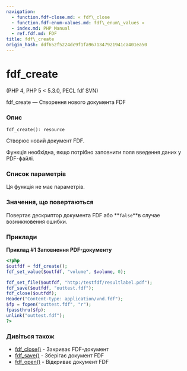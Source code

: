 ```yaml
---
navigation:
  - function.fdf-close.md: « fdf\_close
  - function.fdf-enum-values.md: fdf\_enum\_values »
  - index.md: PHP Manual
  - ref.fdf.md: FDF
title: fdf\_create
origin_hash: ddf652f5224dc9f1fa9671347921941ca401ea50
---
```

# fdf\_create

(PHP 4, PHP 5 < 5.3.0, PECL fdf SVN)

fdf\_create — Створення нового документа FDF

### Опис

```methodsynopsis
fdf_create(): resource
```

Створює новий документ FDF.

Функція необхідна, якщо потрібно заповнити поля введення даних у PDF-файлі.

### Список параметрів

Ця функція не має параметрів.

### Значення, що повертаються

Повертає дескриптор документа FDF або \*\*`false`\*\*в случае возникновения ошибки.

### Приклади

**Приклад #1 Заповнення PDF-документу**

```php
<?php
$outfdf = fdf_create();
fdf_set_value($outfdf, "volume", $volume, 0);

fdf_set_file($outfdf, "http:/testfdf/resultlabel.pdf");
fdf_save($outfdf, "outtest.fdf");
fdf_close($outfdf);
Header("Content-type: application/vnd.fdf");
$fp = fopen("outtest.fdf", "r");
fpassthru($fp);
unlink("outtest.fdf");
?>
```

### Дивіться також

-   [fdf\_close()](function.fdf-close.md) \- Закриває FDF-документ
-   [fdf\_save()](function.fdf-save.md) \- Зберігає документ FDF
-   [fdf\_open()](function.fdf-open.md) \- Відкриває документ FDF
